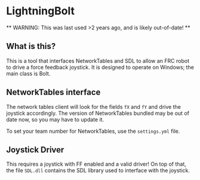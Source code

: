 # LightningBolt
** WARNING: This was last used >2 years ago, and is likely out-of-date! **
## What is this?
This is a tool that interfaces NetworkTables and SDL to allow an FRC robot to drive a force feedback joystick.  It is designed to operate on Windows; the main class is Bolt.
## NetworkTables interface
The network tables client will look for the fields ```fX``` and ```fY``` and drive the joystick accordingly.  The version of NetworkTables bundled may be out of date now, so you may have to update it.

To set your team number for NetworkTables, use the ```settings.yml``` file.
## Joystick Driver
This requires a joystick with FF enabled and a valid driver!  On top of that, the file ```SDL.dll``` contains the SDL library used to interface with the joystick.